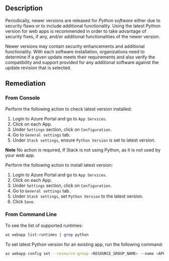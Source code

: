 ## Description

Periodically, newer versions are released for *Python software* either due to security flaws or to include additional functionality. Using the latest Python version for web apps is recommended in order to take advantage of security fixes, if any, and/or additional functionalities of the newer version.

Newer versions may contain security enhancements and additional functionality. With each software installation, organizations need to determine if a given update meets their requirements and also verify the compatibility and support provided for any additional software against the update revision that is selected.

## Remediation

### From Console

Perform the following action to check latest version installed:

1. Login to Azure Portal and go to `App Services`.
2. Click on each App.
3. Under `Settings` section, click on `Configuration`.
4. Go to `General settings` tab.
5. Under `Stack settings`, ensure `Python Version` is set to latest version.

**Note** No action is required, If Stack is not using Python, as it is not used by your web app.

Perform the following action to install latest version:

1. Login to Azure Portal and go to `App Services`.
2. Click on each App.
3. Under `Settings` section, click on `Configuration`.
4. Go to `General settings` tab.
5. Under `Stack settings`, set `Python Version` to the latest version.
6. Click `Save`.

### From Command Line

To see the list of supported runtimes:

```bash
az webapp list-runtimes | grep python
```

To set latest Python version for an existing app, run the following command:

```bash
az webapp config set --resource-group <RESOURCE_GROUP_NAME> --name <APP_NAME> --python-version <VERSION>
```